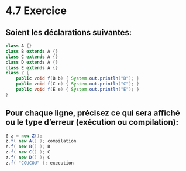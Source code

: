 # 4.7 Exercice
## Soient les déclarations suivantes:
```java
class A {}
class B extends A {}
class C extends A {}
class D extends A {}
class E extends A {}
class Z {
    public void f(B b) { System.out.println("B"); }
    public void f(C c) { System.out.println("C"); }
    public void f(E e) { System.out.println("E"); }
}
```
## Pour chaque ligne, précisez ce qui sera affiché ou le type d’erreur (exécution ou compilation):

```java
Z z = new Z(); 
z.f( new A() ); compilation
z.f( new B() ); B
z.f( new C() ); C
z.f( new D() ); C
z.f( "COUCOU" ); execution
```